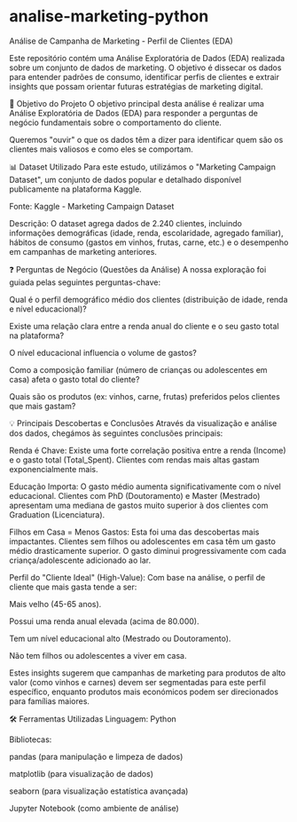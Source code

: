 # analise-marketing-python
Análise de Campanha de Marketing - Perfil de Clientes (EDA)

Este repositório contém uma Análise Exploratória de Dados (EDA) realizada sobre um conjunto de dados de marketing. O objetivo é dissecar os dados para entender padrões de consumo, identificar perfis de clientes e extrair insights que possam orientar futuras estratégias de marketing digital.

🎯 Objetivo do Projeto
O objetivo principal desta análise é realizar uma Análise Exploratória de Dados (EDA) para responder a perguntas de negócio fundamentais sobre o comportamento do cliente.

Queremos "ouvir" o que os dados têm a dizer para identificar quem são os clientes mais valiosos e como eles se comportam.

📊 Dataset Utilizado
Para este estudo, utilizámos o "Marketing Campaign Dataset", um conjunto de dados popular e detalhado disponível publicamente na plataforma Kaggle.

Fonte: Kaggle - Marketing Campaign Dataset

Descrição: O dataset agrega dados de 2.240 clientes, incluindo informações demográficas (idade, renda, escolaridade, agregado familiar), hábitos de consumo (gastos em vinhos, frutas, carne, etc.) e o desempenho em campanhas de marketing anteriores.

❓ Perguntas de Negócio (Questões da Análise)
A nossa exploração foi guiada pelas seguintes perguntas-chave:

Qual é o perfil demográfico médio dos clientes (distribuição de idade, renda e nível educacional)?

Existe uma relação clara entre a renda anual do cliente e o seu gasto total na plataforma?

O nível educacional influencia o volume de gastos?

Como a composição familiar (número de crianças ou adolescentes em casa) afeta o gasto total do cliente?

Quais são os produtos (ex: vinhos, carne, frutas) preferidos pelos clientes que mais gastam?

💡 Principais Descobertas e Conclusões
Através da visualização e análise dos dados, chegámos às seguintes conclusões principais:

Renda é Chave: Existe uma forte correlação positiva entre a renda (Income) e o gasto total (Total_Spent). Clientes com rendas mais altas gastam exponencialmente mais.

Educação Importa: O gasto médio aumenta significativamente com o nível educacional. Clientes com PhD (Doutoramento) e Master (Mestrado) apresentam uma mediana de gastos muito superior à dos clientes com Graduation (Licenciatura).

Filhos em Casa = Menos Gastos: Esta foi uma das descobertas mais impactantes. Clientes sem filhos ou adolescentes em casa têm um gasto médio drasticamente superior. O gasto diminui progressivamente com cada criança/adolescente adicionado ao lar.

Perfil do "Cliente Ideal" (High-Value): Com base na análise, o perfil de cliente que mais gasta tende a ser:

Mais velho (45-65 anos).

Possui uma renda anual elevada (acima de 80.000).

Tem um nível educacional alto (Mestrado ou Doutoramento).

Não tem filhos ou adolescentes a viver em casa.

Estes insights sugerem que campanhas de marketing para produtos de alto valor (como vinhos e carnes) devem ser segmentadas para este perfil específico, enquanto produtos mais económicos podem ser direcionados para famílias maiores.

🛠️ Ferramentas Utilizadas
Linguagem: Python

Bibliotecas:

pandas (para manipulação e limpeza de dados)

matplotlib (para visualização de dados)

seaborn (para visualização estatística avançada)

Jupyter Notebook (como ambiente de análise)
